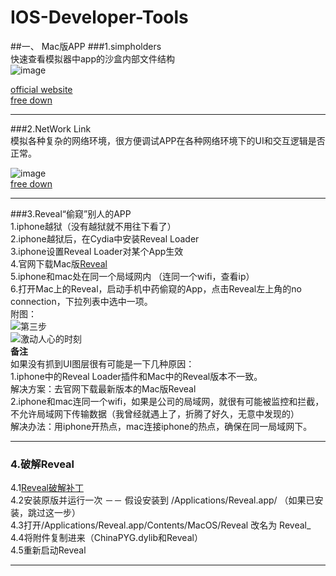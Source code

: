 # IOS-Developer-Tools  
##一、 Mac版APP
###1.simpholders  
快速查看模拟器中app的沙盒内部文件结构  
![image](http://7xotrj.com1.z0.glb.clouddn.com/%E5%B1%8F%E5%B9%95%E5%BF%AB%E7%85%A7%202016-05-12%2000.50.16.png)

 [official website](https://simpholders.com)  
 [free down](http://pan.baidu.com/s/1pKPZ9dL)  
  ***
###2.NetWork Link  
模拟各种复杂的网络环境，很方便调试APP在各种网络环境下的UI和交互逻辑是否正常。  
    
![image](http://7xotrj.com1.z0.glb.clouddn.com/%E5%B1%8F%E5%B9%95%E5%BF%AB%E7%85%A7%202016-05-12%2022.53.37.png)  
[free down](http://pan.baidu.com/s/1slMNYPJ)  
***
###3.Reveal“偷窥”别人的APP      
1.iphone越狱（没有越狱就不用往下看了）  
2.iphone越狱后，在Cydia中安装Reveal Loader  
3.iphone设置Reveal Loader对某个App生效    
4.官网下载Mac版[Reveal](http://revealapp.com)  
5.iphone和mac处在同一个局域网内 （连同一个wifi，查看ip）  
6.打开Mac上的Reveal，启动手机中药偷窥的App，点击Reveal左上角的no connection，下拉列表中选中一项。  
附图：  
![第三步](http://7xotrj.com1.z0.glb.clouddn.com/reveal_1.PNG)  
![激动人心的时刻](http://7xotrj.com1.z0.glb.clouddn.com/reveal_2.png)  
**备注**   
如果没有抓到UI图层很有可能是一下几种原因：  
1.iphone中的Reveal Loader插件和Mac中的Reveal版本不一致。  
解决方案：去官网下载最新版本的Mac版Reveal      
2.iphone和mac连同一个wifi，如果是公司的局域网，就很有可能被监控和拦截，不允许局域网下传输数据（我曾经就遇上了，折腾了好久，无意中发现的）    
解决办法：用iphone开热点，mac连接iphone的热点，确保在同一局域网下。 
*** 
### 4.破解Reveal 
4.1[Reveal破解补丁](http://pan.baidu.com/s/1skPpUUh)  
4.2安装原版并运行一次 －－ 假设安装到 /Applications/Reveal.app/  （如果已安装，跳过这一步）  
4.3打开/Applications/Reveal.app/Contents/MacOS/Reveal 改名为 Reveal_  
4.4将附件复制进来（ChinaPYG.dylib和Reveal）  
4.5重新启动Reveal  
***